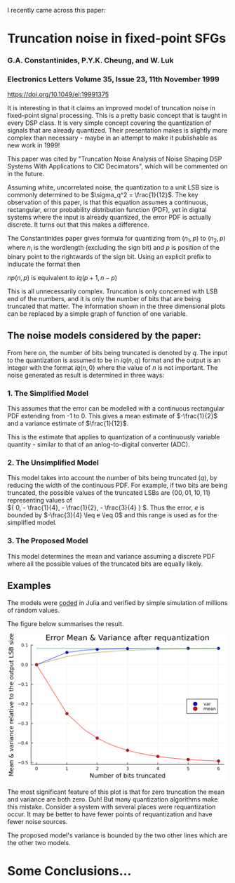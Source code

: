 
I recently came across this paper:

# Truncation noise in fixed-point SFGs
### G.A. Constantinides, P.Y.K. Cheung, and W. Luk
### Electronics Letters Volume 35, Issue 23, 11th November 1999
https://doi.org/10.1049/el:19991375

It is interesting in that it claims an improved model of truncation noise in fixed-point signal processing.  This is a pretty basic concept that is taught in every DSP class.  It is very simple concept covering the quantization of signals that are already quantized. Their presentation makes is slightly more complex than necessary - maybe in an attempt to make it publishable as new work in 1999!

This paper was cited by "Truncation Noise Analysis of Noise Shaping DSP Systems With Applications to CIC Decimators", which will be commented on in the future.

Assuming white, uncorrelated noise, the quantization to a unit LSB size is commonly determined to be $\sigma_q^2 = \frac{1}{12}$.
The key observation of this paper, is that this equation assumes a continuous, rectangular, error probability distribution function (PDF), yet in digital systems where the input is already quantized, the error PDF is actually discrete.  It turns out that this makes a difference.

The Constantinides paper gives formula for quantizing from $(n_1,p)$ to $(n_2,p)$ where $n_i$ is the wordlength (excluding the sign bit) and $p$ is position of the binary point to the rightwards of the sign bit.  Using an explicit prefix to indiucate the format then 

$np(n,p)$ is equivalent to $iq(p+1,n-p)$

This is all unnecessarily complex.  Truncation is only concerned with LSB end of the numbers, and it is only the number of bits that are being truncated that matter.  The information shown in the three dimensional plots can be replaced by a simple graph of function of one variable.

## The noise models considered by the paper:

From here on, the number of bits being truncated is denoted by $q$.  The input to the quantization is assumed to be in $iq(n,q)$ format and the output is an integer with the format $iq(n,0)$ where the value of $n$ is not important.  The noise generated as result is determined in three ways:

### 1. The Simplified Model
 This assumes that the error can be modelled with a continuous rectangular PDF extending from -1 to 0.
 This gives a mean estimate of $-\frac{1}{2}$ and a variance estimate of $\frac{1}{12}$.

 This is the estimate that applies to quantization of a continuously variable quantity - similar to that of an anlog-to-digital converter (ADC).

### 2. The Unsimplified Model
This model takes into account the number of bits being truncated ($q$), by reducing the width of the continuous PDF.
For example, if two bits are being truncated, the possible values of the truncated LSBs are 
$\{00, 01, 10, 11\}$ representing values of  
$\{ 0, - \frac{1}{4}, - \frac{1}{2}, - \frac{3}{4} \} $.
Thus the error, $e$ is bounded by $-\frac{3}{4} \leq e \leq 0$
and this range is used as for the simplified model.  

### 3. The Proposed Model

This model determines the mean and variance assuming a discrete PDF where all the possible values of the truncated bits are equally likely.

## Examples

The models were [coded](../../src/main_requant.jl) in Julia and verified by simple simulation of millions of random values.



The figure below summarises the result.

![alt text](../../src/requantization.svg)

The most significant feature of this plot is that for zero truncation the mean and variance are both zero.  Duh!  But many quantization algorithms make this mistake.  Consider a system with several places were requantization occur.  It may be better to have fewer points of requantization and have fewer noise sources.

The proposed model's variance is bounded by the two other lines which are the other two models.

# Some Conclusions...




